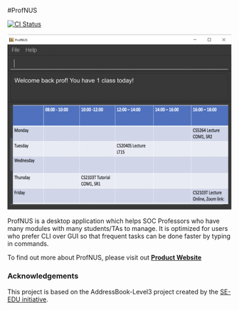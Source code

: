 #ProfNUS

[![CI Status](https://github.com/AY2223S1-CS2103T-W11-3/tp/workflows/Java%20CI/badge.svg)](https://github.com/AY2223S1-CS2103T-W11-3/tp/actions)

![Ui](docs/images/Ui.png)

ProfNUS is a desktop application which helps SOC Professors who have many modules with many students/TAs to manage. It is optimized for users who prefer CLI over GUI so that frequent tasks can be done faster by typing in commands.

To find out more about ProfNUS, please visit out **[Product Website](https://ay2223s1-cs2103t-w11-2.github.io/tp/)**

### Acknowledgements
This project is based on the AddressBook-Level3 project created by the [SE-EDU initiative](https://se-education.org).
